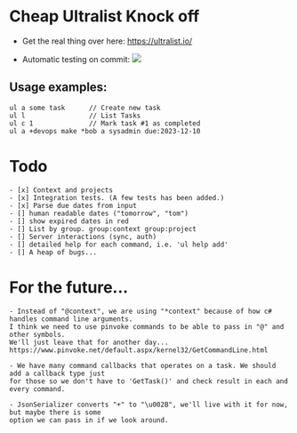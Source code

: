﻿# Cheap Ultralist Knock off

- Get the real thing over here: https://ultralist.io/

- Automatic testing on commit: ![](https://github.com/MarcusSakae/ultralist-clone/actions/workflows/dotnet.yml/badge.svg)

## Usage examples:

    ul a some task      // Create new task
    ul l                // List Tasks
    ul c 1              // Mark task #1 as completed
    ul a +devops make *bob a sysadmin due:2023-12-10

# Todo

    - [x] Context and projects
    - [x] Integration tests. (A few tests has been added.)
    - [x] Parse due dates from input
    - [] human readable dates ("tomorrow", "tom") 
    - [] show expired dates in red
    - [] List by group. group:context group:project
    - [] Server interactions (sync, auth)
    - [] detailed help for each command, i.e. 'ul help add'
    - [] A heap of bugs...

# For the future... 

    - Instead of "@context", we are using "*context" because of how c# handles command line arguments.
    I think we need to use pinvoke commands to be able to pass in "@" and other symbols. 
    We'll just leave that for another day...
    https://www.pinvoke.net/default.aspx/kernel32/GetCommandLine.html

    - We have many command callbacks that operates on a task. We should add a callback type just
    for those so we don't have to 'GetTask()' and check result in each and every command.

    - JsonSerializer converts "+" to "\u002B", we'll live with it for now, but maybe there is some 
    option we can pass in if we look around.
